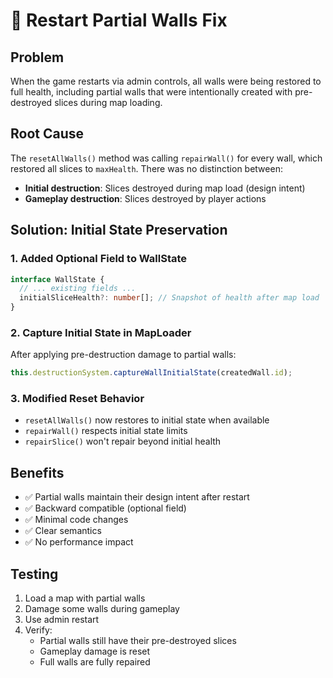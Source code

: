 # 🔧 Restart Partial Walls Fix

## Problem
When the game restarts via admin controls, all walls were being restored to full health, including partial walls that were intentionally created with pre-destroyed slices during map loading.

## Root Cause
The `resetAllWalls()` method was calling `repairWall()` for every wall, which restored all slices to `maxHealth`. There was no distinction between:
- **Initial destruction**: Slices destroyed during map load (design intent)
- **Gameplay destruction**: Slices destroyed by player actions

## Solution: Initial State Preservation

### 1. Added Optional Field to WallState
```typescript
interface WallState {
  // ... existing fields ...
  initialSliceHealth?: number[]; // Snapshot of health after map load
}
```

### 2. Capture Initial State in MapLoader
After applying pre-destruction damage to partial walls:
```typescript
this.destructionSystem.captureWallInitialState(createdWall.id);
```

### 3. Modified Reset Behavior
- `resetAllWalls()` now restores to initial state when available
- `repairWall()` respects initial state limits
- `repairSlice()` won't repair beyond initial health

## Benefits
- ✅ Partial walls maintain their design intent after restart
- ✅ Backward compatible (optional field)
- ✅ Minimal code changes
- ✅ Clear semantics
- ✅ No performance impact

## Testing
1. Load a map with partial walls
2. Damage some walls during gameplay
3. Use admin restart
4. Verify:
   - Partial walls still have their pre-destroyed slices
   - Gameplay damage is reset
   - Full walls are fully repaired 